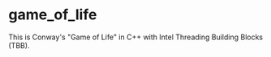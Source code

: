 game_of_life
============

This is Conway's "Game of Life" in C++ with Intel Threading Building Blocks (TBB).
